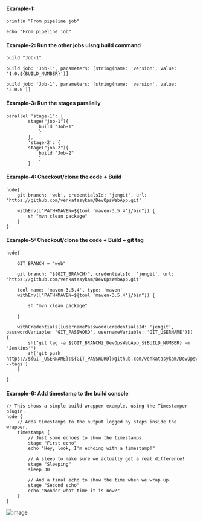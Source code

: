 #### Example-1:

    println "From pipeline job"

    echo "From pipeline job"

#### Example-2: Run the other jobs uisng build command

    build "Job-1"
    
    build job: 'Job-1', parameters: [string(name: 'version', value: '1.0.${BUILD_NUMBER}')]
    
    build job: 'Job-1', parameters: [string(name: 'version', value: '2.0.0')]
    
#### Example-3: Run the stages parallelly

    parallel 'stage-1': {
            stage("job-1"){
                build "Job-1"
                }
            },
            'stage-2': {
            stage("job-2"){
                build "Job-2"
                }
            }

#### Example-4: Checkout/clone the code + Build

    node{
        git branch: 'web', credentialsId: 'jengit', url: 'https://github.com/venkatasykam/DevOpsWebApp.git'

        withEnv(["PATH+MAVEN=${tool 'maven-3.5.4'}/bin"]) {
            sh "mvn clean package"
        }
    }
    
#### Example-5: Checkout/clone the code + Build + git tag

    node{

        GIT_BRANCH = "web"

        git branch: "${GIT_BRANCH}", credentialsId: 'jengit', url: 'https://github.com/venkatasykam/DevOpsWebApp.git'

        tool name: 'maven-3.5.4', type: 'maven'
        withEnv(["PATH+MAVEN=${tool 'maven-3.5.4'}/bin"]) {

            sh "mvn clean package"

        }

        withCredentials([usernamePassword(credentialsId: 'jengit', passwordVariable: 'GIT_PASSWORD', usernameVariable: 'GIT_USERNAME')]) {
            sh("git tag -a ${GIT_BRANCH}_DevOpsWebApp_${BUILD_NUMBER} -m 'Jenkins'")
            sh('git push https://${GIT_USERNAME}:${GIT_PASSWORD}@github.com/venkatasykam/DevOpsWebApp.git --tags')
        }

    }
    
#### Example-6: Add timestamp to the build console

    // This shows a simple build wrapper example, using the Timestamper plugin.
    node {
        // Adds timestamps to the output logged by steps inside the wrapper.
        timestamps {
            // Just some echoes to show the timestamps.
            stage "First echo"
            echo "Hey, look, I'm echoing with a timestamp!"

            // A sleep to make sure we actually get a real difference!
            stage "Sleeping"
            sleep 30

            // And a final echo to show the time when we wrap up.
            stage "Second echo"
            echo "Wonder what time it is now?"
        }
    }
    
  ![image](https://user-images.githubusercontent.com/24622526/55305402-e31ce180-546d-11e9-9c42-993b7ebb9355.png)
  
